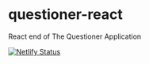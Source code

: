 # questioner-react

React end of The Questioner Application

[![Netlify Status](https://api.netlify.com/api/v1/badges/dd47350e-6269-4634-87f6-781fbce082d1/deploy-status)](https://app.netlify.com/sites/musonant-questioner-react/deploys)
